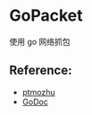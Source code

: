 # GoPacket

使用 go 网络抓包  

## Reference:
* [ptmozhu](http://blog.csdn.net/ptmozhu/article/details/72652310?utm_source=itdadao&utm_medium=referral)
* [GoDoc](https://godoc.org/github.com/google/gopacket)

